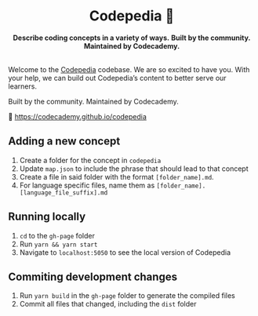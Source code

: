 <div align="center">
  <h1>Codepedia 📕</h1>
  <strong>Describe coding concepts in a variety of ways.</strong>
  <strong>Built by the community. Maintained by Codecademy.</strong>
</div>
<br>

Welcome to the [Codepedia](https://codecademy.github.io/codepedia) codebase. We are so excited to have you. With your help, we can build out Codepedia’s content to better serve our learners.

Built by the community. Maintained by Codecademy.

📕 https://codecademy.github.io/codepedia

## Adding a new concept

1. Create a folder for the concept in `codepedia`
1. Update `map.json` to include the phrase that should lead to that concept
1. Create a file in said folder with the format `[folder_name].md`.
1. For language specific files, name them as `[folder_name].[language_file_suffix].md`

## Running locally

1. `cd` to the `gh-page` folder
1. Run `yarn && yarn start`
1. Navigate to `localhost:5050` to see the local version of Codepedia

## Commiting development changes

1. Run `yarn build` in the `gh-page` folder to generate the compiled files
1. Commit all files that changed, including the `dist` folder
